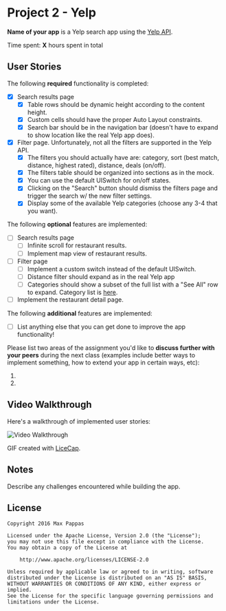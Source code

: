 # Project 2 - Yelp

**Name of your app** is a Yelp search app using the [Yelp API](http://www.yelp.com/developers/documentation/v2/search_api).

Time spent: **X** hours spent in total

## User Stories

The following **required** functionality is completed:

- [x] Search results page
   - [x] Table rows should be dynamic height according to the content height.
   - [x] Custom cells should have the proper Auto Layout constraints.
   - [x] Search bar should be in the navigation bar (doesn't have to expand to show location like the real Yelp app does).
- [x] Filter page. Unfortunately, not all the filters are supported in the Yelp API.
   - [x] The filters you should actually have are: category, sort (best match, distance, highest rated), distance, deals (on/off).
   - [x] The filters table should be organized into sections as in the mock.
   - [x] You can use the default UISwitch for on/off states.
   - [x] Clicking on the "Search" button should dismiss the filters page and trigger the search w/ the new filter settings.
   - [x] Display some of the available Yelp categories (choose any 3-4 that you want).

The following **optional** features are implemented:

- [ ] Search results page
   - [ ] Infinite scroll for restaurant results.
   - [ ] Implement map view of restaurant results.
- [ ] Filter page
   - [ ] Implement a custom switch instead of the default UISwitch.
   - [ ] Distance filter should expand as in the real Yelp app
   - [ ] Categories should show a subset of the full list with a "See All" row to expand. Category list is [here](http://www.yelp.com/developers/documentation/category_list).
- [ ] Implement the restaurant detail page.

The following **additional** features are implemented:

- [ ] List anything else that you can get done to improve the app functionality!

Please list two areas of the assignment you'd like to **discuss further with your peers** during the next class (examples include better ways to implement something, how to extend your app in certain ways, etc):

1.
2.

## Video Walkthrough

Here's a walkthrough of implemented user stories:

<img src='http://i.imgur.com/link/to/your/gif/file.gif' title='Video Walkthrough' width='' alt='Video Walkthrough' />

GIF created with [LiceCap](http://www.cockos.com/licecap/).

## Notes

Describe any challenges encountered while building the app.

## License

    Copyright 2016 Max Pappas

    Licensed under the Apache License, Version 2.0 (the "License");
    you may not use this file except in compliance with the License.
    You may obtain a copy of the License at

        http://www.apache.org/licenses/LICENSE-2.0

    Unless required by applicable law or agreed to in writing, software
    distributed under the License is distributed on an "AS IS" BASIS,
    WITHOUT WARRANTIES OR CONDITIONS OF ANY KIND, either express or implied.
    See the License for the specific language governing permissions and
    limitations under the License.